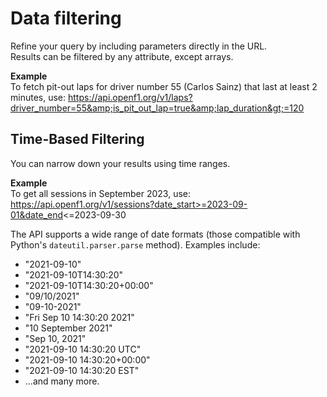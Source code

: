 # Data filtering

Refine your query by including parameters directly in the URL.    
Results can be filtered by any attribute, except arrays.

**Example**    
To fetch pit-out laps for driver number 55 (Carlos Sainz) that last at least 2 minutes, use:
<a href="https://api.openf1.org/v1/laps?driver_number=55&amp;is_pit_out_lap=true&amp;lap_duration%3E%3D120" target="_blank">https://api.openf1.org/v1/laps?driver_number=55&amp;is_pit_out_lap=true&amp;lap_duration&gt;=120</a>

## Time-Based Filtering
You can narrow down your results using time ranges.

**Example**    
To get all sessions in September 2023, use:
<a href="https://api.openf1.org/v1/sessions?date_start%3E%3D2023-09-01&amp;date_end%3C%3D2023-09-30" target="_blank">https://api.openf1.org/v1/sessions?date_start>=2023-09-01&date_end<=2023-09-30</a>

The API supports a wide range of date formats (those compatible with Python's <code>dateutil.parser.parse</code> method). Examples include:    
<ul>
  <li>"2021-09-10"</li>
  <li>"2021-09-10T14:30:20"</li>
  <li>"2021-09-10T14:30:20+00:00"</li>
  <li>"09/10/2021"</li>
  <li>"09-10-2021"</li>
  <li>"Fri Sep 10 14:30:20 2021"</li>
  <li>"10 September 2021"</li>
  <li>"Sep 10, 2021"</li>
  <li>"2021-09-10 14:30:20 UTC"</li>
  <li>"2021-09-10 14:30:20+00:00"</li>
  <li>"2021-09-10 14:30:20 EST"</li>
  <li>...and many more.</li>
</ul>
